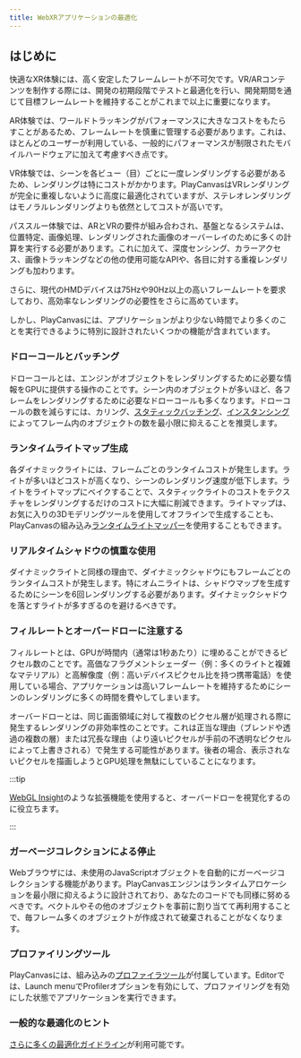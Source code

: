 ```yaml
---
title: WebXRアプリケーションの最適化
---
```


## はじめに

快適なXR体験には、高く安定したフレームレートが不可欠です。VR/ARコンテンツを制作する際には、開発の初期段階でテストと最適化を行い、開発期間を通じて目標フレームレートを維持することがこれまで以上に重要になります。

AR体験では、ワールドトラッキングがパフォーマンスに大きなコストをもたらすことがあるため、フレームレートを慎重に管理する必要があります。これは、ほとんどのユーザーが利用している、一般的にパフォーマンスが制限されたモバイルハードウェアに加えて考慮すべき点です。

VR体験では、シーンを各ビュー（目）ごとに一度レンダリングする必要があるため、レンダリングは特にコストがかかります。PlayCanvasはVRレンダリングが完全に重複しないように高度に最適化されていますが、ステレオレンダリングはモノラルレンダリングよりも依然としてコストが高いです。

パススルー体験では、ARとVRの要件が組み合わされ、基盤となるシステムは、位置特定、画像処理、レンダリングされた画像のオーバーレイのために多くの計算を実行する必要があります。これに加えて、深度センシング、カラーアクセス、画像トラッキングなどの他の使用可能なAPIや、各目に対する重複レンダリングも加わります。

さらに、現代のHMDデバイスは75Hzや90Hz以上の高いフレームレートを要求しており、高効率なレンダリングの必要性をさらに高めています。

しかし、PlayCanvasには、アプリケーションがより少ない時間でより多くのことを実行できるように特別に設計されたいくつかの機能が含まれています。

### ドローコールとバッチング

ドローコールとは、エンジンがオブジェクトをレンダリングするために必要な情報をGPUに提供する操作のことです。シーン内のオブジェクトが多いほど、各フレームをレンダリングするために必要なドローコールも多くなります。ドローコールの数を減らすには、カリング、[スタティックバッチング](/user-manual/graphics/advanced-rendering/batching/)、[インスタンシング](/user-manual/graphics/advanced-rendering/hardware-instancing/)によってフレーム内のオブジェクトの数を最小限に抑えることを推奨します。

### ランタイムライトマップ生成

各ダイナミックライトには、フレームごとのランタイムコストが発生します。ライトが多いほどコストが高くなり、シーンのレンダリング速度が低下します。ライトをライトマップにベイクすることで、スタティックライトのコストをテクスチャをレンダリングするだけのコストに大幅に削減できます。ライトマップは、お気に入りの3Dモデリングツールを使用してオフラインで生成することも、PlayCanvasの組み込み[ランタイムライトマッパー](/user-manual/graphics/lighting/runtime-lightmaps/)を使用することもできます。

### リアルタイムシャドウの慎重な使用

ダイナミックライトと同様の理由で、ダイナミックシャドウにもフレームごとのランタイムコストが発生します。特にオムニライトは、シャドウマップを生成するためにシーンを6回レンダリングする必要があります。ダイナミックシャドウを落とすライトが多すぎるのを避けるべきです。

### フィルレートとオーバードローに注意する

フィルレートとは、GPUが時間内（通常は1秒あたり）に埋めることができるピクセル数のことです。高価なフラグメントシェーダー（例：多くのライトと複雑なマテリアル）と高解像度（例：高いデバイスピクセル比を持つ携帯電話）を使用している場合、アプリケーションは高いフレームレートを維持するためにシーンのレンダリングに多くの時間を費やしてしまいます。

オーバードローとは、同じ画面領域に対して複数のピクセル層が処理される際に発生するレンダリングの非効率性のことです。これは正当な理由（ブレンドや透過の複数の層）または冗長な理由（より遠いピクセルが手前の不透明なピクセルによって上書きされる）で発生する可能性があります。後者の場合、表示されないピクセルを描画しようとGPU処理を無駄にしていることになります。

:::tip

[WebGL Insight](https://github.com/3Dparallax/insight)のような拡張機能を使用すると、オーバードローを視覚化するのに役立ちます。

:::

### ガーベージコレクションによる停止

Webブラウザには、未使用のJavaScriptオブジェクトを自動的にガーベージコレクションする機能があります。PlayCanvasエンジンはランタイムアロケーションを最小限に抑えるように設計されており、あなたのコードでも同様に努めるべきです。ベクトルやその他のオブジェクトを事前に割り当てて再利用することで、毎フレーム多くのオブジェクトが作成されて破棄されることがなくなります。

### プロファイリングツール

PlayCanvasには、組み込みの[プロファイラツール](/user-manual/optimization/profiler/)が付属しています。Editorでは、Launch menuでProfilerオプションを有効にして、プロファイリングを有効にした状態でアプリケーションを実行できます。

### 一般的な最適化のヒント

[さらに多くの最適化ガイドライン](/user-manual/optimization/guidelines/)が利用可能です。
